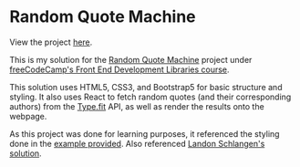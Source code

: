 # Random Quote Machine

View the project [here](https://unruffled-hugle-85c581.netlify.app/).

This is my solution for the [Random Quote Machine](https://www.freecodecamp.org/learn/front-end-libraries/front-end-libraries-projects/build-a-random-quote-machine) project under [freeCodeCamp's Front End Development Libraries course](https://www.freecodecamp.org/learn/front-end-libraries/front-end-libraries-projects/).

This solution uses HTML5, CSS3, and Bootstrap5 for basic structure and styling. It also uses React to fetch random quotes (and their corresponding authors) from the [Type.fit](https://type.fit/) API, as well as render the results onto the webpage.

As this project was done for learning purposes, it referenced the styling done in the [example provided](https://codepen.io/freeCodeCamp/full/qRZeGZ). Also referenced [Landon Schlangen's solution](https://www.youtube.com/watch?v=NyZzRSTZQ2Y).
